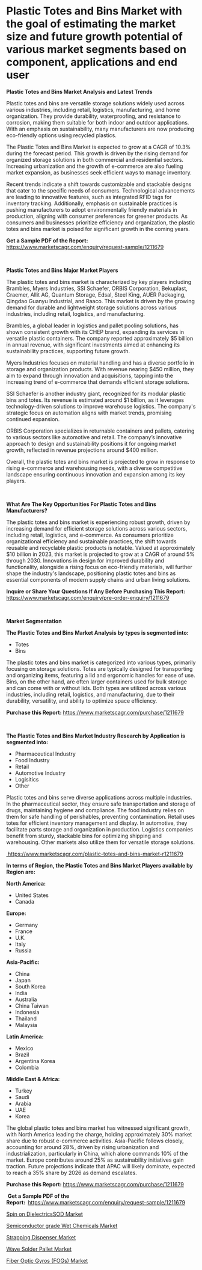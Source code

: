 <p><h1>Plastic Totes and Bins Market with the goal of estimating the market size and future growth potential of various market segments based on component, applications and end user</h1></p><p><strong>Plastic Totes and Bins Market Analysis and Latest Trends</strong></p>
<p><p>Plastic totes and bins are versatile storage solutions widely used across various industries, including retail, logistics, manufacturing, and home organization. They provide durability, waterproofing, and resistance to corrosion, making them suitable for both indoor and outdoor applications. With an emphasis on sustainability, many manufacturers are now producing eco-friendly options using recycled plastics.</p><p>The Plastic Totes and Bins Market is expected to grow at a CAGR of 10.3% during the forecast period. This growth is driven by the rising demand for organized storage solutions in both commercial and residential sectors. Increasing urbanization and the growth of e-commerce are also fueling market expansion, as businesses seek efficient ways to manage inventory.</p><p>Recent trends indicate a shift towards customizable and stackable designs that cater to the specific needs of consumers. Technological advancements are leading to innovative features, such as integrated RFID tags for inventory tracking. Additionally, emphasis on sustainable practices is pushing manufacturers to adopt environmentally friendly materials in production, aligning with consumer preferences for greener products. As consumers and businesses prioritize efficiency and organization, the plastic totes and bins market is poised for significant growth in the coming years.</p></p>
<p><strong>Get a Sample PDF of the Report:&nbsp;</strong> <a href="https://www.marketscagr.com/enquiry/request-sample/1211679?utm_campaign=1261&utm_medium=2&utm_source=Github&utm_content=ia&utm_term=05102024&utm_id=plastic-totes-and-bins">https://www.marketscagr.com/enquiry/request-sample/1211679</a></p>
<p>&nbsp;</p>
<p><strong>Plastic Totes and Bins Major Market Players</strong></p>
<p><p>The plastic totes and bins market is characterized by key players including Brambles, Myers Industries, SSI Schaefer, ORBIS Corporation, Bekuplast, Craemer, Allit AG, Quantum Storage, Edsal, Steel King, AUER Packaging, Qingdao Guanyu Industrial, and Raaco. This market is driven by the growing demand for durable and lightweight storage solutions across various industries, including retail, logistics, and manufacturing.</p><p>Brambles, a global leader in logistics and pallet pooling solutions, has shown consistent growth with its CHEP brand, expanding its services in versatile plastic containers. The company reported approximately $5 billion in annual revenue, with significant investments aimed at enhancing its sustainability practices, supporting future growth.</p><p>Myers Industries focuses on material handling and has a diverse portfolio in storage and organization products. With revenue nearing $450 million, they aim to expand through innovation and acquisitions, tapping into the increasing trend of e-commerce that demands efficient storage solutions.</p><p>SSI Schaefer is another industry giant, recognized for its modular plastic bins and totes. Its revenue is estimated around $1 billion, as it leverages technology-driven solutions to improve warehouse logistics. The company's strategic focus on automation aligns with market trends, promising continued expansion.</p><p>ORBIS Corporation specializes in returnable containers and pallets, catering to various sectors like automotive and retail. The company’s innovative approach to design and sustainability positions it for ongoing market growth, reflected in revenue projections around $400 million.</p><p>Overall, the plastic totes and bins market is projected to grow in response to rising e-commerce and warehousing needs, with a diverse competitive landscape ensuring continuous innovation and expansion among its key players.</p></p>
<p>&nbsp;</p>
<p><strong>What Are The Key Opportunities For Plastic Totes and Bins Manufacturers?</strong></p>
<p><p>The plastic totes and bins market is experiencing robust growth, driven by increasing demand for efficient storage solutions across various sectors, including retail, logistics, and e-commerce. As consumers prioritize organizational efficiency and sustainable practices, the shift towards reusable and recyclable plastic products is notable. Valued at approximately $10 billion in 2023, this market is projected to grow at a CAGR of around 5% through 2030. Innovations in design for improved durability and functionality, alongside a rising focus on eco-friendly materials, will further shape the industry's landscape, positioning plastic totes and bins as essential components of modern supply chains and urban living solutions.</p></p>
<p><strong>Inquire or Share Your Questions If Any Before Purchasing This Report:</strong> <a href="https://www.marketscagr.com/enquiry/pre-order-enquiry/1211679?utm_campaign=1261&utm_medium=2&utm_source=Github&utm_content=ia&utm_term=05102024&utm_id=plastic-totes-and-bins">https://www.marketscagr.com/enquiry/pre-order-enquiry/1211679</a></p>
<p>&nbsp;</p>
<p><strong>Market Segmentation</strong></p>
<p><strong>The Plastic Totes and Bins Market Analysis by types is segmented into:</strong></p>
<p><ul><li>Totes</li><li>Bins</li></ul></p>
<p><p>The plastic totes and bins market is categorized into various types, primarily focusing on storage solutions. Totes are typically designed for transporting and organizing items, featuring a lid and ergonomic handles for ease of use. Bins, on the other hand, are often larger containers used for bulk storage and can come with or without lids. Both types are utilized across various industries, including retail, logistics, and manufacturing, due to their durability, versatility, and ability to optimize space efficiency.</p></p>
<p><strong>Purchase this Report:&nbsp;</strong><a href="https://www.marketscagr.com/purchase/1211679?utm_campaign=1261&utm_medium=2&utm_source=Github&utm_content=ia&utm_term=05102024&utm_id=plastic-totes-and-bins">https://www.marketscagr.com/purchase/1211679</a></p>
<p>&nbsp;</p>
<p><strong>The Plastic Totes and Bins Market Industry Research by Application is segmented into:</strong></p>
<p><ul><li>Pharmaceutical Industry</li><li>Food Industry</li><li>Retail</li><li>Automotive Industry</li><li>Logisitics</li><li>Other</li></ul></p>
<p><p>Plastic totes and bins serve diverse applications across multiple industries. In the pharmaceutical sector, they ensure safe transportation and storage of drugs, maintaining hygiene and compliance. The food industry relies on them for safe handling of perishables, preventing contamination. Retail uses totes for efficient inventory management and display. In automotive, they facilitate parts storage and organization in production. Logistics companies benefit from sturdy, stackable bins for optimizing shipping and warehousing. Other markets also utilize them for versatile storage solutions.</p></p>
<p><a href="https://www.marketscagr.com/plastic-totes-and-bins-market-r1211679?utm_campaign=1261&utm_medium=2&utm_source=Github&utm_content=ia&utm_term=05102024&utm_id=plastic-totes-and-bins">&nbsp;https://www.marketscagr.com/plastic-totes-and-bins-market-r1211679</a></p>
<p><strong>In terms of Region, the Plastic Totes and Bins Market Players available by Region are:</strong></p>
<p>
    <p> <strong> North America: </strong>
        <ul>
            <li>United States</li>
            <li>Canada</li>
        </ul>
        </p> 
    <p> <strong> Europe: </strong>
        <ul>
            <li>Germany</li>
            <li>France</li>
            <li>U.K.</li>
            <li>Italy</li>
            <li>Russia</li>
        </ul>
        </p> 
    <p> <strong> Asia-Pacific: </strong>
        <ul>
            <li>China</li>
            <li>Japan</li>
            <li>South Korea</li>
            <li>India</li>
            <li>Australia</li>
            <li>China Taiwan</li>
            <li>Indonesia</li>
            <li>Thailand</li>
            <li>Malaysia</li>
        </ul>
        </p> 
    <p> <strong> Latin America: </strong>
        <ul>
            <li>Mexico</li>
            <li>Brazil</li>
            <li>Argentina Korea</li>
            <li>Colombia</li>
        </ul>
        </p> 
    <p> <strong> Middle East & Africa: </strong>
        <ul>
            <li>Turkey</li>
            <li>Saudi</li>
            <li>Arabia</li>
            <li>UAE</li>
            <li>Korea</li>
        </ul>
    </p>
    </p>
<p><p>The global plastic totes and bins market has witnessed significant growth, with North America leading the charge, holding approximately 30% market share due to robust e-commerce activities. Asia-Pacific follows closely, accounting for around 28%, driven by rising urbanization and industrialization, particularly in China, which alone commands 10% of the market. Europe contributes around 25% as sustainability initiatives gain traction. Future projections indicate that APAC will likely dominate, expected to reach a 35% share by 2026 as demand escalates.</p></p>
<p><strong>Purchase this Report: </strong><a href="https://www.marketscagr.com/purchase/1211679?utm_campaign=1261&utm_medium=2&utm_source=Github&utm_content=ia&utm_term=05102024&utm_id=plastic-totes-and-bins">https://www.marketscagr.com/purchase/1211679</a></p>
<p>&nbsp;<strong>Get a Sample PDF of the Report:&nbsp;&nbsp;</strong><a href="https://www.marketscagr.com/enquiry/request-sample/1211679?utm_campaign=1261&utm_medium=2&utm_source=Github&utm_content=ia&utm_term=05102024&utm_id=plastic-totes-and-bins">https://www.marketscagr.com/enquiry/request-sample/1211679</a></p>
<p><strong></strong></p>
<p><p><a href="https://issuu.com/reportprime-2/docs/spin-on-dielectricssod-market-size-_e156a96b7a4a36?utm_campaign=1261&utm_medium=2&utm_source=Github&utm_content=ia&utm_term=05102024&utm_id=plastic-totes-and-bins">Spin on DielectricsSOD Market</a></p><p><a href="https://issuu.com/reportprime-2/docs/semiconductor-grade-wet-chemicals-m_ba0ea745e9a1d5?utm_campaign=1261&utm_medium=2&utm_source=Github&utm_content=ia&utm_term=05102024&utm_id=plastic-totes-and-bins">Semiconductor grade Wet Chemicals Market</a></p><p><a href="https://www.linkedin.com/pulse/deep-dive-strapping-dispenser-market-itstrends-segmentation-c0q2e?utm_campaign=1261&utm_medium=2&utm_source=Github&utm_content=ia&utm_term=05102024&utm_id=plastic-totes-and-bins">Strapping Dispenser Market</a></p><p><a href="https://www.linkedin.com/pulse/emerging-technologies-reshaping-wave-solder-pallet-market-impact-zquae?utm_campaign=1261&utm_medium=2&utm_source=Github&utm_content=ia&utm_term=05102024&utm_id=plastic-totes-and-bins">Wave Solder Pallet Market</a></p><p><a href="https://github.com/tamvrosiya/Market-Research-Report-List-6/blob/main/fiber-optic-gyros-fogs-market.md?utm_campaign=1261&utm_medium=2&utm_source=Github&utm_content=ia&utm_term=05102024&utm_id=plastic-totes-and-bins">Fiber Optic Gyros (FOGs) Market</a></p></p>